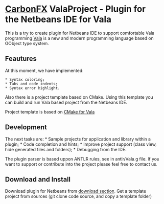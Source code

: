 [CarbonFX](http://carbonfx.org) ValaProject - Plugin for the Netbeans IDE for Vala
===============================================================================

This is a try to create plugin for Netbeans IDE to support comfortable Vala programming
[Vala](http://live.gnome.org/Vala) is a new and modern programming language based on GObject type system.

Feautures
-------------------------------------------------------------------------------

At this moment, we have implemented:
	
	* Syntax coloring;
	* Tabs and code indents;
	* Syntax error highlight.
	
Also there is a project template based on CMake.
Using this template you can build and run Vala based project from the Netbeans IDE.

Project template is based on 
[CMake for Vala](http://westhoffswelt.de/blog/0043_build_vala_projects_with_cmake_macros.html) 

Development
-------------------------------------------------------------------------------

The next tasks are:
	* Sample projects for application and library within a plugin;
	* Code completion and hints;
	* Improve project support (class view, hide generated files and folders);
	* Debugging from the IDE.
	
The plugin parser is based uppon ANTLR rules, see in antlr/Vala.g file.
If you want to support or contribute into the project please feel free to contact us.

Download and Install
-------------------------------------------------------------------------------

Download plugin for Netbeans from [download section](vala-netbeans/downloads).
Get a template project from sources (git clone code source, and copy a template folder)
